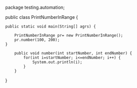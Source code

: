 package testing.automation;

public class PrintNumberInRange {
	
	public static void main(String[] agrs) {
		
		PrintNumberInRange pr= new PrintNumberInRange();
		pr.number(100, 200);
	}
		
		public void number(int startNumber, int endNumber) {
			for(int i=startNumber; i<=endNumber; i++) {
				System.out.println(i);
			}
		}
}

